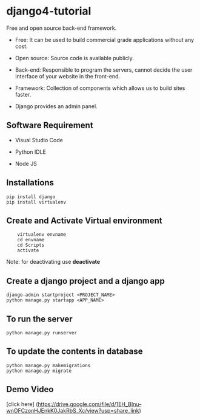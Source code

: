 # django4-tutorial

Free and open source back-end framework.

* Free: It can be used to build commercial grade applications without any cost.

* Open source: Source code is available publicly.

* Back-end: Responsible to program the servers, cannot decide the user interface of your website in the front-end.

* Framework: Collection of components which allows us to build sites faster.

* Django provides an admin panel.


## Software Requirement

+ Visual Studio Code

+ Python IDLE

+ Node JS


## Installations

```
pip install django
pip install virtualenv
```

## Create and Activate Virtual environment

```
    virtualenv envname
    cd envname
    cd Scripts
    activate 
```
Note: for deactivating use **deactivate**

## Create a django project and a django app

```
django-admin startproject <PROJECT_NAME>
python manage.py startapp <APP_NAME>
```

## To run the server

```
python manage.py runserver
```

## To update the contents in database

```
python manage.py makemigrations
python manage.py migrate
```

## Demo Video

[click here] (https://drive.google.com/file/d/1EH_BInu-wnOFCzonHJEnkK0JakRbS_Xc/view?usp=share_link)
